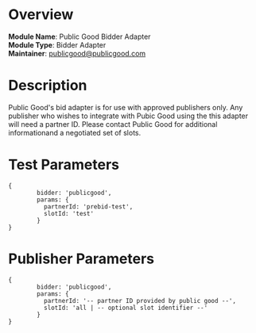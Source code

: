 # Overview

**Module Name**: Public Good Bidder Adapter  
**Module Type**: Bidder Adapter  
**Maintainer**: publicgood@publicgood.com  

# Description

Public Good's bid adapter is for use with approved publishers only.  Any publisher who wishes to integrate with Pubic Good using the this adapter will need a partner ID.
Please contact Public Good for additional informationand a negotiated set of slots.  

# Test Parameters
```
{
        bidder: 'publicgood',
        params: {
          partnerId: 'prebid-test',
          slotId: 'test'
        }
}
```

# Publisher Parameters
```
{
        bidder: 'publicgood',
        params: {
          partnerId: '-- partner ID provided by public good --',
          slotId: 'all | -- optional slot identifier --'
        }
}
```
